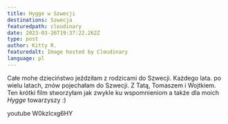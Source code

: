 ```yaml
---
title: Hygge w Szwecji
destinations: Szwecja
featuredpath: cloudinary
date: 2023-03-26T19:37:22.262Z
type: post
author: Kitty R.
featuredalt: Image hosted by Cloudinary
language: pl
---
```

<!--StartFragment-->

Całe mohe dzieciństwo jeździłam z rodzicami do Szwecji. Każdego lata. po wielu latach, znów pojechałam do Szwecji. Z Tatą, Tomaszem i Wojtkiem. Ten krótki film stworzyłam jak zwykle ku wspomnieniom a także dla moich *Hygge* towarzyszy :) 

<!--EndFragment-->

youtube W0kzlcxg6HY
